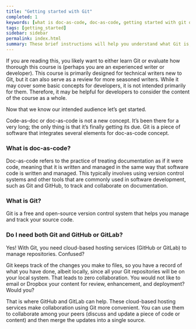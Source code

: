 ```yaml
---
title: "Getting started with Git"
completed: 1
keywords: [what is doc-as-code, doc-as-code, getting started with git on windows, getting started with git command line, getting started with git bash, getting started with git and github, getting started with git and gitlab]
tags: [getting_started]
sidebar: sidebar
permalink: index.html
summary: These brief instructions will help you understand what Git is, what is doc-as-code, why technical writers might use it, and how you can quickly get started with Git.
---
```

If you are reading this, you likely want to either learn Git or evaluate how thorough this course is (perhaps you are an experienced writer or developer). This course is primarily designed for technical writers new to Git, but it can also serve as a review for more seasoned writers. While it may cover some basic concepts for developers, it is not intended primarily for them. Therefore, it may be helpful for developers to consider the content of the course as a whole.

Now that we know our intended audience let’s get started.

Code-as-doc or doc-as-code is not a new concept. It’s been there for a very long; the only thing is that it’s finally getting its due. Git is a piece of software that integrates several elements for doc-as-code concept.

### What is doc-as-code?
Doc-as-code refers to the practice of treating documentation as if it were code, meaning that it is written and managed in the same way that software code is written and managed. This typically involves using version control systems and other tools that are commonly used in software development, such as Git and GitHub, to track and collaborate on documentation.

### What is Git?
Git is a free and open-source version control system that helps you manage and track your source code.

### Do I need both Git and GitHub or GitLab?
Yes!
With Git, you need cloud-based hosting services (GitHub or GitLab) to manage repositories. Confused?

Git keeps track of the changes you make to files, so you have a record of what you have done, albeit locally, since all your Git repositories will be on your local system. That leads to zero collaboration. You would not like to email or Dropbox your content for review, enhancement, and deployment? Would you?

That is where GitHub and GitLab can help. These cloud-based hosting services make collaboration using Git more convenient. You can use them to collaborate among your peers (discuss and update a piece of code or content) and then merge the updates into a single source.



